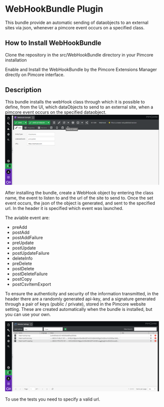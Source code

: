 # WebHookBundle Plugin

This bundle provide an automatic sending of dataobjects to an external sites via
 json, whenever a pimcore event occurs on a specified class.

## How to Install WebHookBundle

Clone the repository in the src/WebHookBundle directory in your Pimcore
installation

Enable and Install the WebHookBundle by the Pimcore Extensions Manager directly on Pimcore interface.


## Description

This bundle installs the webHook class through which it is possible to define,
from the UI, which dataObjects to send to an external site, when a pimcore event
 occurs on the specified dataobject.
![](assets/ClassWebHook.png?raw=true)

After installing the bundle, create a WebHook object by entering the class name, the event to listen to and the url of the site to send to. 
Once the set event occurs, the json of the object is generated, and sent to the specified url. In the header it is specified which event was launched.

The aviable event are:
  - preAdd
  - postAdd
  - postAddFailure
  - preUpdate
  - postUpdate
  - postUpdateFailure
  - deleteInfo
  - preDelete
  - postDelete
  - postDeleteFailure
  - postCopy
  - postCsvItemExport


To ensure the authenticity and security of the information transmitted, in the 
header there are a randomly generated api-key, and a signature generated 
through a pair of keys (public / private), stored in the Pimcore website setting.
These are created automatically when the bundle is installed, but you can use your own.

![](assets/WebSiteSettings.png?raw=true)

To use the tests you need to specify a valid url.